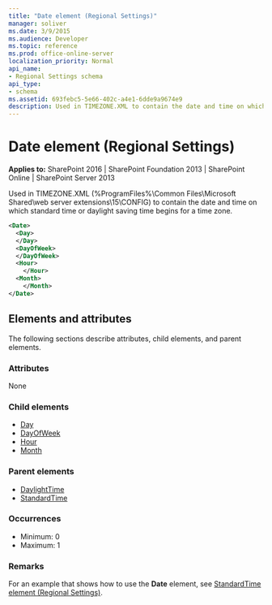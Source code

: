 ```yaml
---
title: "Date element (Regional Settings)"
manager: soliver
ms.date: 3/9/2015
ms.audience: Developer
ms.topic: reference
ms.prod: office-online-server
localization_priority: Normal
api_name:
- Regional Settings schema
api_type:
- schema
ms.assetid: 693febc5-5e66-402c-a4e1-6dde9a9674e9
description: Used in TIMEZONE.XML to contain the date and time on which standard time or daylight saving time begins for a time zone.
---
```


# Date element (Regional Settings)

**Applies to:** SharePoint 2016 | SharePoint Foundation 2013 | SharePoint Online | SharePoint Server 2013
  
Used in TIMEZONE.XML (%ProgramFiles%\Common Files\Microsoft Shared\web server extensions\15\CONFIG) to contain the date and time on which standard time or daylight saving time begins for a time zone.
  
```XML
<Date>
  <Day>
  </Day>
  <DayOfWeek>
  </DayOfWeek>
  <Hour>
    </Hour>
  <Month>
    </Month>
</Date>
```

## Elements and attributes

The following sections describe attributes, child elements, and parent elements.

### Attributes

None
   
### Child elements

- [Day](day-element-regional-settings.md)
- [DayOfWeek](dayofweek-element-regional-settings.md)
- [Hour](hour-element-regional-settings.md)
- [Month](month-element-regional-settings.md)
   
### Parent elements

- [DaylightTime](daylighttime-element-regional-settings.md)
- [StandardTime](standardtime-element-regional-settings.md)
   
### Occurrences

- Minimum: 0
- Maximum: 1  
   
### Remarks

For an example that shows how to use the **Date** element, see [StandardTime element (Regional Settings)](standardtime-element-regional-settings.md). 
  


